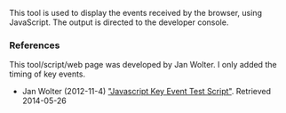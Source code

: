 This tool is used to display the events received by the browser, using JavaScript.
The output is directed to the developer console.

### References
This tool/script/web page was developed by Jan Wolter. I only added the timing of key events.
- Jan Wolter (2012-11-4) ["Javascript Key Event Test Script"](http://unixpapa.com/js/testkey.html). Retrieved 2014-05-26